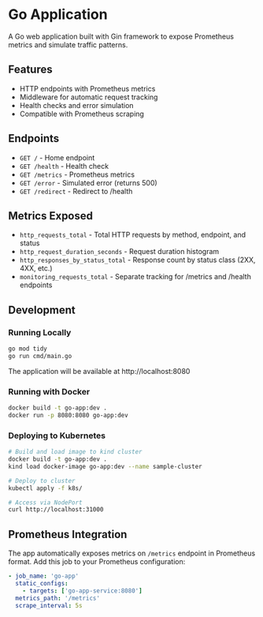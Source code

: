 # Go Application

A Go web application built with Gin framework to expose Prometheus metrics and simulate traffic patterns.

## Features

- HTTP endpoints with Prometheus metrics
- Middleware for automatic request tracking
- Health checks and error simulation
- Compatible with Prometheus scraping

## Endpoints

- `GET /` - Home endpoint
- `GET /health` - Health check
- `GET /metrics` - Prometheus metrics
- `GET /error` - Simulated error (returns 500)
- `GET /redirect` - Redirect to /health

## Metrics Exposed

- `http_requests_total` - Total HTTP requests by method, endpoint, and status
- `http_request_duration_seconds` - Request duration histogram
- `http_responses_by_status_total` - Response count by status class (2XX, 4XX, etc.)
- `monitoring_requests_total` - Separate tracking for /metrics and /health endpoints

## Development

### Running Locally

```bash
go mod tidy
go run cmd/main.go
```

The application will be available at http://localhost:8080

### Running with Docker

```bash
docker build -t go-app:dev .
docker run -p 8080:8080 go-app:dev
```

### Deploying to Kubernetes

```bash
# Build and load image to kind cluster
docker build -t go-app:dev .
kind load docker-image go-app:dev --name sample-cluster

# Deploy to cluster
kubectl apply -f k8s/

# Access via NodePort
curl http://localhost:31000
```

## Prometheus Integration

The app automatically exposes metrics on `/metrics` endpoint in Prometheus format. Add this job to your Prometheus configuration:

```yaml
- job_name: 'go-app'
  static_configs:
    - targets: ['go-app-service:8080']
  metrics_path: '/metrics'
  scrape_interval: 5s
```